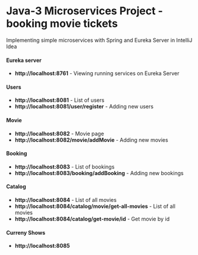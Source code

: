 # Java-3 Microservices Project - booking movie tickets
Implementing simple microservices with Spring and Eureka Server in IntelliJ Idea
 
#### Eureka server
- **http://localhost:8761** - Viewing running services on Eureka Server 
#### Users
- **http://localhost:8081** - List of users
- **http://localhost:8081/user/register** - Adding new users
#### Movie 
- **http://localhost:8082** - Movie page
- **http://localhost:8082/movie/addMovie** - Adding new movies
#### Booking
- **http://localhost:8083** - List of bookings
- **http://localhost:8083/booking/addBooking** - Adding new bookings
#### Catalog
- **http://localhost:8084** - List of all movies
- **http://localhost:8084/catalog/movie/get-all-movies** - List of all movies
- **http://localhost:8084/catalog/get-movie/id** - Get movie by id
#### Curreny Shows
- **http://localhost:8085**
